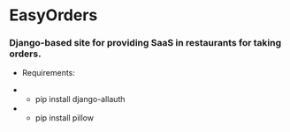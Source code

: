 ### <h1> EasyOrders </h1>
<h3>Django-based site for providing SaaS in restaurants for taking orders.</h3>


- Requirements:

- - pip install django-allauth
- - pip install pillow
